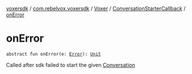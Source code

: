 [voxersdk](../../../index.md) / [com.rebelvox.voxersdk](../../index.md) / [Voxer](../index.md) / [ConversationStarterCallback](index.md) / [onError](./on-error.md)

# onError

`abstract fun onError(e: `[`Error`](https://kotlinlang.org/api/latest/jvm/stdlib/kotlin/-error/index.html)`): `[`Unit`](https://kotlinlang.org/api/latest/jvm/stdlib/kotlin/-unit/index.html)

Called after sdk failed to start the given [Conversation](../../../com.rebelvox.voxersdk.conversation/-conversation/index.md)

